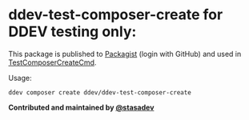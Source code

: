 # ddev-test-composer-create for DDEV testing only:

This package is published to [Packagist](https://packagist.org/packages/ddev/ddev-test-composer-create) (login with GitHub) and used in [TestComposerCreateCmd](https://github.com/ddev/ddev/blob/master/cmd/ddev/cmd/composer-create_test.go).

Usage:

```
ddev composer create ddev/ddev-test-composer-create
```

**Contributed and maintained by [@stasadev](https://github.com/stasadev)**
